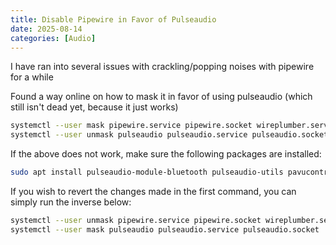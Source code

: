 ```yaml
---
title: Disable Pipewire in Favor of Pulseaudio
date: 2025-08-14
categories: [Audio]
---
```


I have ran into several issues with crackling/popping noises with pipewire for a while

Found a way online on how to mask it in favor of using pulseaudio (which still isn't dead yet, because it just works)

```bash
systemctl --user mask pipewire.service pipewire.socket wireplumber.service pipewire-pulse.service pipewire-pulse.socket wireplumber.service
systemctl --user unmask pulseaudio pulseaudio.service pulseaudio.socket
```

If the above does not work, make sure the following packages are installed:

```bash
sudo apt install pulseaudio-module-bluetooth pulseaudio-utils pavucontrol
```

If you wish to revert the changes made in the first command, you can simply run the inverse below:

```bash
systemctl --user unmask pipewire.service pipewire.socket wireplumber.service pipewire-pulse.service pipewire-pulse.socket wireplumber.service
systemctl --user mask pulseaudio pulseaudio.service pulseaudio.socket
```
